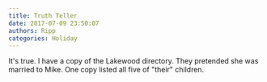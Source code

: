 ```yaml
---
title: Truth Teller
date: 2017-07-09 23:50:07
authors: Ripp
categories: Holiday
---
```


 It's true. I have a copy of the Lakewood directory. They pretended she was married to Mike. One copy listed all five of "their" children.